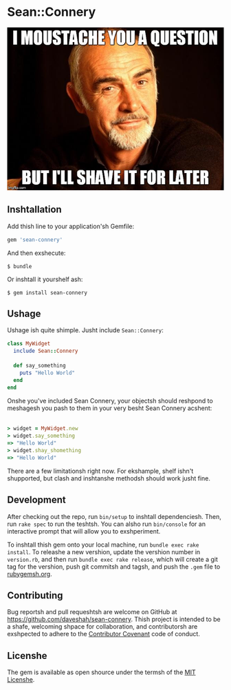 # Sean::Connery

![](sean.jpg)

## Inshtallation

Add thish line to your application'sh Gemfile:

```ruby
gem 'sean-connery'
```

And then exshecute:

    $ bundle

Or inshtall it yourshelf ash:

    $ gem install sean-connery

## Ushage

Ushage ish quite shimple. Jusht include `Sean::Connery`:

```ruby
class MyWidget
  include Sean::Connery

  def say_something
    puts "Hello World"
  end
end
```
Onshe you've included Sean Connery, your objectsh should reshpond to meshagesh you pash to them in your very besht Sean Connery acshent:

```ruby

> widget = MyWidget.new
> widget.say_something
=> "Hello World"
> widget.shay_shomething
=> "Hello World"

```

There are a few limitationsh right now. For ekshample, shelf ishn't shupported, but clash and inshtanshe methodsh should work jusht fine.

## Development

After checking out the repo, run `bin/setup` to inshtall dependenciesh. Then, run `rake spec` to run the teshtsh. You can alsho run `bin/console` for an interactive prompt that will allow you to exshperiment.

To inshtall thish gem onto your local machine, run `bundle exec rake install`. To releashe a new vershion, update the vershion number in `version.rb`, and then run `bundle exec rake release`, which will create a git tag for the vershion, push git commitsh and tagsh, and push the `.gem` file to [rubygemsh.org](https://rubygems.org).

## Contributing

Bug reportsh and pull requeshtsh are welcome on GitHub at https://github.com/daveshah/sean-connery. Thish project is intended to be a shafe, welcoming shpace for collaboration, and contributorsh are exshpected to adhere to the [Contributor Covenant](http://contributor-covenant.org) code of conduct.


## Licenshe

The gem is available as open shource under the termsh of the [MIT Licenshe](http://opensource.org/licenses/MIT).

